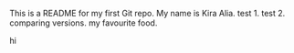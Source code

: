 This is a README for my first Git repo.
My name is Kira Alia.
test 1.
test 2.
comparing versions.
my favourite food.

hi